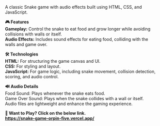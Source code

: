 A classic Snake game with audio effects built using HTML, CSS, and JavaScript.

<b>🎮 Features </b> <br>
<b>Gameplay:</b> Control the snake to eat food and grow longer while avoiding collisions with walls or itself. <br>
<b>Audio Effects:</b> Includes sound effects for eating food, colliding with the walls and game over.<br>

<b>🛠️ Technologies</b><br>
<b>HTML:</b> For structuring the game canvas and UI.<br>
<b>CSS:</b> For styling and layout.<br>
<b>JavaScript:</b> For game logic, including snake movement, collision detection, scoring, and audio control.<br>

<b>🔊 Audio Details</b><br>
Food Sound: Plays whenever the snake eats food.<br>
Game Over Sound: Plays when the snake collides with a wall or itself.<br>
Audio files are lightweight and enhance the gaming experience.<br>

<b>🚀 Want to Play? Click on the below link.<br>
https://snake-game-orpin-five.vercel.app/
